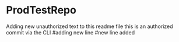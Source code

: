 # ProdTestRepo

Adding new unauthorized text to this readme file
this is an authorized commit via the CLI
#adding new line 
#new line added
